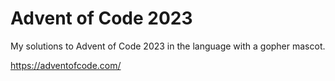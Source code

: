 # Advent of Code 2023
My solutions to Advent of Code 2023 in the language with a gopher mascot.

https://adventofcode.com/
